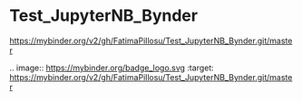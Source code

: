 # Test_JupyterNB_Bynder

https://mybinder.org/v2/gh/FatimaPillosu/Test_JupyterNB_Bynder.git/master

.. image:: https://mybinder.org/badge_logo.svg
 :target: https://mybinder.org/v2/gh/FatimaPillosu/Test_JupyterNB_Bynder.git/master
